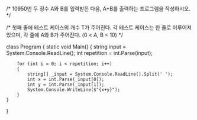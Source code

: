 /*
10950번
두 정수 A와 B를 입력받은 다음, A+B를 출력하는 프로그램을 작성하시오.
*/

/*
첫째 줄에 테스트 케이스의 개수 T가 주어진다.
각 테스트 케이스는 한 줄로 이루어져 있으며, 
각 줄에 A와 B가 주어진다. (0 < A, B < 10)
*/

class Program
{
    static void Main()
    {
        string input = System.Console.ReadLine();
        int repetition = int.Parse(input);
        
        for (int i = 0; i < repetition; i++)
        {
            string[] _input = System.Console.ReadLine().Split(' ');
            int x = int.Parse(_input[0]);
            int y = int.Parse(_input[1]);
            System.Console.WriteLine($"{x+y}");
        } 
    }          
}
